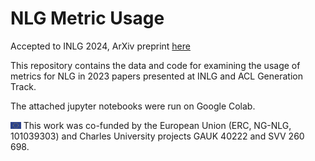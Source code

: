 # NLG Metric Usage
Accepted to INLG 2024, ArXiv preprint [here](https://arxiv.org/abs/2408.09169)

This repository contains the data and code for examining the usage of metrics for NLG in 2023 papers presented at INLG and ACL Generation Track.

The attached jupyter notebooks were run on Google Colab.


<img src="img/EU_FLAG.jpg" alt="drawing" height="11"/> This work was co-funded by the European Union (ERC, NG-NLG, 101039303) and Charles University projects GAUK 40222 and SVV 260 698.